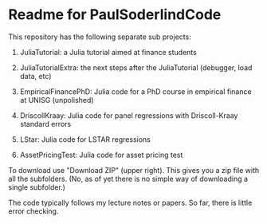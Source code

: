 Readme for PaulSoderlindCode
============================

This repository has the following separate sub projects:

1. JuliaTutorial: a Julia tutorial aimed at finance students

2. JuliaTutorialExtra: the next steps after the JuliaTutorial (debugger, load data, etc)

3. EmpiricalFinancePhD: Julia code for a PhD course in empirical finance at UNISG (unpolished)

4. DriscollKraay: Julia code for panel regressions with Driscoll-Kraay standard errors

5. LStar: Julia code for LSTAR regressions

6. AssetPricingTest: Julia code for asset pricing test



To download use "Download ZIP" (upper right). This gives you a zip file with all the subfolders. (No, as of yet there is no simple way of downloading a single subfolder.)

The code typically follows my lecture notes or papers. So far, there is little error checking.
